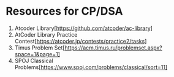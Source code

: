 # Resources for CP/DSA
1. Atcoder Library[https://github.com/atcoder/ac-library]
2. AtCoder Library Practice Contest[https://atcoder.jp/contests/practice2/tasks]
3. Timus Problem Set[https://acm.timus.ru/problemset.aspx?space=1&page=1]
4. SPOJ Classical Problems[https://www.spoj.com/problems/classical/sort=11]